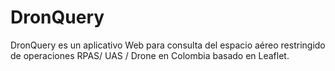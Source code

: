 # DronQuery
DronQuery es un aplicativo Web para consulta del espacio aéreo restringido de operaciones RPAS/ UAS / Drone en Colombia basado en Leaflet.
